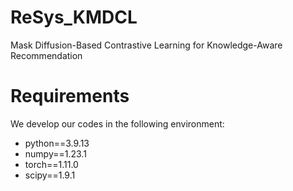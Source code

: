 # ReSys_KMDCL
Mask Diffusion-Based Contrastive Learning for Knowledge-Aware Recommendation
#  Requirements

We develop our codes in the following environment:

- python==3.9.13
- numpy==1.23.1
- torch==1.11.0
- scipy==1.9.1
